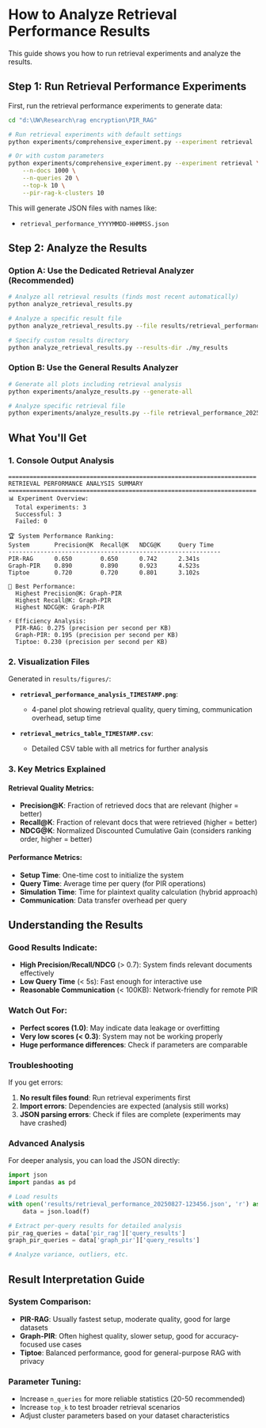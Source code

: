 # How to Analyze Retrieval Performance Results

This guide shows you how to run retrieval experiments and analyze the results.

## Step 1: Run Retrieval Performance Experiments

First, run the retrieval performance experiments to generate data:

```bash
cd "d:\UW\Research\rag encryption\PIR_RAG"

# Run retrieval experiments with default settings
python experiments/comprehensive_experiment.py --experiment retrieval

# Or with custom parameters
python experiments/comprehensive_experiment.py --experiment retrieval \
    --n-docs 1000 \
    --n-queries 20 \
    --top-k 10 \
    --pir-rag-k-clusters 10
```

This will generate JSON files with names like:
- `retrieval_performance_YYYYMMDD-HHMMSS.json`

## Step 2: Analyze the Results

### Option A: Use the Dedicated Retrieval Analyzer (Recommended)

```bash
# Analyze all retrieval results (finds most recent automatically)
python analyze_retrieval_results.py

# Analyze a specific result file
python analyze_retrieval_results.py --file results/retrieval_performance_20250827-123456.json

# Specify custom results directory
python analyze_retrieval_results.py --results-dir ./my_results
```

### Option B: Use the General Results Analyzer

```bash
# Generate all plots including retrieval analysis
python experiments/analyze_results.py --generate-all

# Analyze specific retrieval file
python experiments/analyze_results.py --file retrieval_performance_20250827-123456.json
```

## What You'll Get

### 1. Console Output Analysis
```
====================================================================== 
RETRIEVAL PERFORMANCE ANALYSIS SUMMARY
======================================================================
📊 Experiment Overview:
  Total experiments: 3
  Successful: 3
  Failed: 0

🏆 System Performance Ranking:
System       Precision@K  Recall@K   NDCG@K     Query Time  
------------------------------------------------------------
PIR-RAG      0.650        0.650      0.742      2.341s      
Graph-PIR    0.890        0.890      0.923      4.523s      
Tiptoe       0.720        0.720      0.801      3.102s      

🥇 Best Performance:
  Highest Precision@K: Graph-PIR
  Highest Recall@K: Graph-PIR  
  Highest NDCG@K: Graph-PIR

⚡ Efficiency Analysis:
  PIR-RAG: 0.275 (precision per second per KB)
  Graph-PIR: 0.195 (precision per second per KB)
  Tiptoe: 0.230 (precision per second per KB)
```

### 2. Visualization Files
Generated in `results/figures/`:

- **`retrieval_performance_analysis_TIMESTAMP.png`**: 
  - 4-panel plot showing retrieval quality, query timing, communication overhead, setup time
  
- **`retrieval_metrics_table_TIMESTAMP.csv`**:
  - Detailed CSV table with all metrics for further analysis

### 3. Key Metrics Explained

#### Retrieval Quality Metrics:
- **Precision@K**: Fraction of retrieved docs that are relevant (higher = better)
- **Recall@K**: Fraction of relevant docs that were retrieved (higher = better)  
- **NDCG@K**: Normalized Discounted Cumulative Gain (considers ranking order, higher = better)

#### Performance Metrics:
- **Setup Time**: One-time cost to initialize the system
- **Query Time**: Average time per query (for PIR operations)
- **Simulation Time**: Time for plaintext quality calculation (hybrid approach)
- **Communication**: Data transfer overhead per query

## Understanding the Results

### Good Results Indicate:
- **High Precision/Recall/NDCG** (> 0.7): System finds relevant documents effectively
- **Low Query Time** (< 5s): Fast enough for interactive use
- **Reasonable Communication** (< 100KB): Network-friendly for remote PIR

### Watch Out For:
- **Perfect scores (1.0)**: May indicate data leakage or overfitting
- **Very low scores (< 0.3)**: System may not be working properly
- **Huge performance differences**: Check if parameters are comparable

### Troubleshooting

If you get errors:
1. **No result files found**: Run retrieval experiments first
2. **Import errors**: Dependencies are expected (analysis still works)
3. **JSON parsing errors**: Check if files are complete (experiments may have crashed)

### Advanced Analysis

For deeper analysis, you can load the JSON directly:

```python
import json
import pandas as pd

# Load results
with open('results/retrieval_performance_20250827-123456.json', 'r') as f:
    data = json.load(f)

# Extract per-query results for detailed analysis
pir_rag_queries = data['pir_rag']['query_results']
graph_pir_queries = data['graph_pir']['query_results'] 

# Analyze variance, outliers, etc.
```

## Result Interpretation Guide

### System Comparison:
- **PIR-RAG**: Usually fastest setup, moderate quality, good for large datasets
- **Graph-PIR**: Often highest quality, slower setup, good for accuracy-focused use cases
- **Tiptoe**: Balanced performance, good for general-purpose RAG with privacy

### Parameter Tuning:
- Increase `n_queries` for more reliable statistics (20-50 recommended)
- Increase `top_k` to test broader retrieval scenarios
- Adjust cluster parameters based on your dataset characteristics

